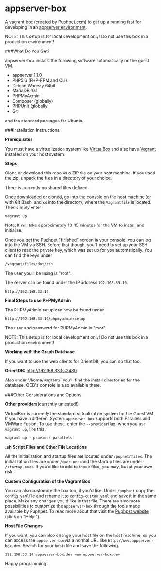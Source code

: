 # appserver-box 

A vagrant box (created by [Puphpet.com](https://puphpet.com/)) to get up a running fast for developing in an [appserver environment](http://appserver.io).

NOTE: This setup is for local development only! Do not use this box in a production environment!

###What Do You Get?


appserver-box installs the following software automatically on the guest VM.

- appserver 1.1.0
- PHP5.6 (PHP-FPM and CLI)
- Debian Wheezy 64bit
- MariaDB 10.1
- PHPMyAdmin
- Composer (globally)
- PHPUnit (globally)
- Git

and the standard packages for Ubuntu.

###Installation Instructions

**Prerequisites**

You must have a virtualization system like [VirtualBox](https://www.virtualbox.org/) and also have [Vagrant](https://www.vagrantup.com/) installed on your host system.

**Steps**

Clone or download this repo as a ZIP file on your host machine. If you used the zip, unpack the files in a directory of your choice. 

There is currently no shared files defined.

Once downloaded or cloned, go into the console on the host machine (or with Git Bash) and `cd` into the directory, where the `Vagrantfile` is located. Then simply enter 

`vagrant up`

Note: It will take approximately 10-15 minutes for the VM to install and initialize. 

Once you get the Puphpet "finished" screen in your console, you can log into the VM via SSH. Before that though, you'll need to set up your SSH client to read the private key, which was set up for you automatically. You can find the keys under 

`/vagrant/files/dot/ssh`

The user you'll be using is "root". 

The server can be found under the IP address `192.168.33.10`. 
```
http://192.168.33.10
``` 
**Final Steps to use PHPMyAdmin**

The PHPMyAdmin setup can now be found under 

```
http://192.168.33.10/phpmyadmin/setup
``` 

The user and password for PHPMyAdmin is "root".

NOTE: This setup is for local development only! Do not use this box in a production environment!

**Working with the Graph Database**

If you want to use the web clients for OrientDB, you can do that too. 

**OrientDB:** http://192.168.33.10:2480

Also under '/home/vagrant/` you'll find the install directories for the database. ODB's console is also available there.

###Other Considerations and Options

**Other providers**(currently untested!)

VirtualBox is currently the standard virtualization system for the Guest VM. If you have a different System `appserver-box` supports both Parallels and VMWare Fusion. To use these, enter the `--provider`flag, when you use `vagrant up`, like this.

`vagrant up --provider parallels`

**.sh Script Files and Other File Locations**

All the initialization and startup files are located under `/puphet/files`. The initialization files are under `/exec-once`and the startup files are under `/startup-once`. If you'd like to add to these files, you may, but at your own risk.

**Custom Configuration of the Vagrant Box**

You can also customize the box too, if you'd like. Under `/puphpet` copy the `config.yaml`file and rename it to `config-custom.yaml` and save it in the same place. Make any changes you'd like in that file. There are also more possibilities to customize the `appserver-box` through the tools made available by Puphpet. To read more about that visit the [Puphpet website](https://puphpet.com/) (click on "Help!").

**Host File Changes**

If you want, you can also change your host file on the host machine, so you can access the `appserver-box`via a normal URL like `http://www.appserver-box.dev`. Search for your `hosts`file and save the following.

`192.168.33.10 appserver-box.dev www.appserver-box.dev`



Happy programming!
